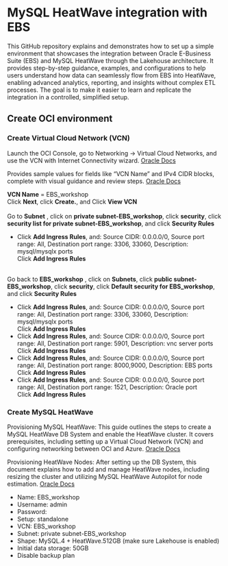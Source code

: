 # MySQL HeatWave integration with EBS

This GitHub repository explains and demonstrates how to set up a simple environment that showcases the integration between Oracle E-Business Suite (EBS) and 
MySQL HeatWave through the Lakehouse architecture. It provides step-by-step guidance, examples, and configurations to help users understand how data can seamlessly flow from EBS into HeatWave, enabling advanced analytics, 
reporting, and insights without complex ETL processes. The goal is to make it easier to learn and replicate the integration in a controlled, simplified setup.

## Create OCI environment

### Create Virtual Cloud Network (VCN)

Launch the OCI Console, go to Networking → Virtual Cloud Networks, and use the VCN with Internet Connectivity wizard. 
[Oracle Docs](https://docs.oracle.com/en/learn/lab_virtual_network/index.html?utm_source=chatgpt.com)

Provides sample values for fields like “VCN Name” and IPv4 CIDR blocks, complete with visual guidance and review steps.
[Oracle Docs](https://docs.oracle.com/en/learn/lab_virtual_network/index.html?utm_source=chatgpt.com)

**VCN Name** = EBS_workshop<br>
Click **Next**, click **Create.**, and Click **View VCN** <br><br>
Go to **Subnet** , click on **private subnet-EBS_workshop**, click **security**, click **security list for private subnet-EBS_workshop**, and click **Security Rules** <br>
* Click **Add Ingress Rules**, and: Source CIDR: 0.0.0.0/0, Source port range: All, Destination port range: 3306, 33060, Description: mysql/mysqlx ports <br>
Click **Add Ingress Rules** <br><br>

Go back to **EBS_workshop** , click on **Subnets**, click **public subnet-EBS_workshop**, click **security**, click **Default security for EBS_workshop**, and click **Security Rules** <br>
* Click **Add Ingress Rules**, and: Source CIDR: 0.0.0.0/0, Source port range: All, Destination port range: 3306, 33060, Description: mysql/mysqlx ports <br>
Click **Add Ingress Rules**
* Click **Add Ingress Rules**, and: Source CIDR: 0.0.0.0/0, Source port range: All, Destination port range: 5901, Description: vnc server ports <br>
Click **Add Ingress Rules**
* Click **Add Ingress Rules**, and: Source CIDR: 0.0.0.0/0, Source port range: All, Destination port range: 8000,9000, Description: EBS ports <br>
Click **Add Ingress Rules**
* Click **Add Ingress Rules**, and: Source CIDR: 0.0.0.0/0, Source port range: All, Destination port range: 1521, Description: Oracle port <br>
Click **Add Ingress Rules**

### Create MySQL HeatWave 

Provisioning MySQL HeatWave: This guide outlines the steps to create a MySQL HeatWave DB System and enable the HeatWave cluster. It covers prerequisites, including setting up a Virtual Cloud Network (VCN) and configuring networking between OCI and Azure. 
[Oracle Docs](https://docs.oracle.com/en-us/iaas/odsaz/odsa-provisioning-mysql-heatwave.html?utm_source=chatgpt.com)

Provisioning HeatWave Nodes: After setting up the DB System, this document explains how to add and manage HeatWave nodes, including resizing the cluster and utilizing MySQL HeatWave Autopilot for node estimation. 
[Oracle Docs](https://docs.oracle.com/en-us/iaas/Content/database-for-azure-provision/odsa-provisioning-heatwave-nodes.html?utm_source=chatgpt.com)

* Name: EBS_workshop
* Username: admin
* Password: <you define>
* Setup: standalone
* VCN: EBS_workshop
* Subnet: private subnet-EBS_workshop
* Shape: MySQL.4 + HeatWave.512GB (make sure Lakehouse is enabled)
* Initial data storage: 50GB
* Disable backup plan











